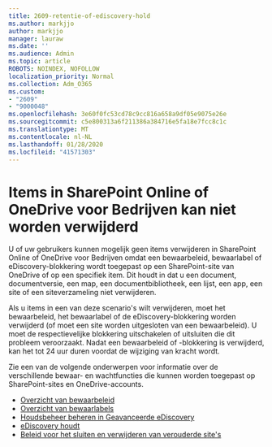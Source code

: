```yaml
---
title: 2609-retentie-of-ediscovery-hold
ms.author: markjjo
author: markjjo
manager: lauraw
ms.date: ''
ms.audience: Admin
ms.topic: article
ROBOTS: NOINDEX, NOFOLLOW
localization_priority: Normal
ms.collection: Adm_O365
ms.custom:
- "2609"
- "9000048"
ms.openlocfilehash: 3e60f0fc53cd78c9cc816a658a9df05e9075e26e
ms.sourcegitcommit: c5e800313a6f211386a384716e5fa18e7fcc8c1c
ms.translationtype: MT
ms.contentlocale: nl-NL
ms.lasthandoff: 01/28/2020
ms.locfileid: "41571303"
---
```

# <a name="unable-to-delete-items-in-sharepoint-online-or-onedrive-for-business"></a>Items in SharePoint Online of OneDrive voor Bedrijven kan niet worden verwijderd

U of uw gebruikers kunnen mogelijk geen items verwijderen in SharePoint Online of OneDrive voor Bedrijven omdat een bewaarbeleid, bewaarlabel of eDiscovery-blokkering wordt toegepast op een SharePoint-site van OneDrive of op een specifiek item. Dit houdt in dat u een document, documentversie, een map, een documentbibliotheek, een lijst, een app, een site of een siteverzameling niet verwijderen. 

Als u items in een van deze scenario's wilt verwijderen, moet het bewaarbeleid, het bewaarlabel of de eDiscovery-blokkering worden verwijderd (of moet een site worden uitgesloten van een bewaarbeleid). U moet de respectievelijke blokkering uitschakelen of uitsluiten die dit probleem veroorzaakt. Nadat een bewaarbeleid of -blokkering is verwijderd, kan het tot 24 uur duren voordat de wijziging van kracht wordt. 

Zie een van de volgende onderwerpen voor informatie over de verschillende bewaar- en wachtfuncties die kunnen worden toegepast op SharePoint-sites en OneDrive-accounts.

- [Overzicht van bewaarbeleid](https://docs.microsoft.com/microsoft-365/compliance/retention-policies)
- [Overzicht van bewaarlabels](https://docs.microsoft.com/microsoft-365/compliance/labels)
- [Houdsbeheer beheren in Geavanceerde eDiscovery](https://docs.microsoft.com/microsoft-365/compliance/managing-holds)
- [eDiscovery houdt](https://docs.microsoft.com/microsoft-365/compliance/ediscovery-cases#step-4-place-content-locations-on-hold)
- [Beleid voor het sluiten en verwijderen van verouderde site's](https://support.office.com/article/Use-policies-for-site-closure-and-deletion-A8280D82-27FD-48C5-9ADF-8A5431208BA5)